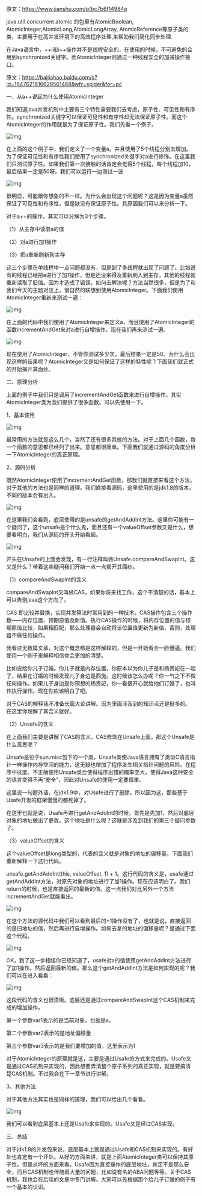 原文：https://www.jianshu.com/p/bc7b6f14984e

java.util.concurrent.atomic 的包里有AtomicBoolean, AtomicInteger,AtomicLong,AtomicLongArray,
AtomicReference等原子类的类，主要用于在高并发环境下的高效程序处理,来帮助我们简化同步处理.

在Java语言中，++i和i++操作并不是线程安全的，在使用的时候，不可避免的会用到synchronized关键字。而AtomicInteger则通过一种线程安全的加减操作接口。

原文：https://baijiahao.baidu.com/s?id=1647621616629561468&wfr=spider&for=pc

一、从a++说起为什么使用AtomicInteger

我们知道java并发机制中主要有三个特性需要我们去考虑，原子性、可见性和有序性。synchronized关键字可以保证可见性和有序性却无法保证原子性。而这个AtomicInteger的作用就是为了保证原子性。我们先看一个例子。

![img](https://ss2.baidu.com/6ONYsjip0QIZ8tyhnq/it/u=2262002840,4184061721&fm=173&app=25&f=JPEG?w=422&h=400&s=BA81E14CD2B6866E4244FD1B0000F0C3)

在上面的这个例子中，我们定义了一个变量a。并且使用了5个线程分别去增加。为了保证可见性和有序性我们使用了synchronized关键字对a进行修饰。在这里我们只测试原子性。如果我们第一次接触的话肯定会觉得5个线程，每个线程加10，最后结果一定是50呀。我们可以运行一边测试一波

![img](https://pics2.baidu.com/feed/b64543a98226cffce560e1104605d195f703ead1.jpeg?token=f983e43a096f9832417d01f74c012a06&s=1594ED32494E5E4D52F001DA000050B0)

很明显，可能跟你想象的不一样。为什么会出现这个问题呢？这是因为变量a虽然保证了可见性和有序性，但是缺没有保证原子性。其原因我们可以来分析一下。

对于a++的操作，其实可以分解为3个步骤。

（1）从主存中读取a的值

（2）对a进行加1操作

（3）把a重新刷新到主存

这三个步骤在单线程中一点问题都没有，但是到了多线程就出现了问题了。比如说有的线程已经把a进行了加1操作，但是还没来得及重新刷入到主存，其他的线程就重新读取了旧值。因为才造成了错误。如何去解决呢？方法当然很多，但是为了和我们今天的主题对应上，很自然的联想到使用AtomicInteger。下面我们使用AtomicInteger重新来测试一遍：

![img](https://pics0.baidu.com/feed/5fdf8db1cb1349545da1700a524b095dd1094a2f.jpeg?token=e9ece332f1b5fa751c5705147dfad8e1&s=3A81A14CD2BE966F4659FD0B0000A0C1)

在上面的代码中我们使用了AtomicInteger来定义a，而且使用了AtomicInteger的函数incrementAndGet来对a进行自增操作。现在我们再来测试一遍。

![img](https://pics3.baidu.com/feed/3812b31bb051f8193362b978f6b1d1e82e73e74c.jpeg?token=98c0fddfa5c56fd59900cfe6bb60014e&s=CC10ED12191FCDCE40D4F9DE000080B2)

现在使用了AtomicInteger，不管你测试多少次，最后结果一定是50。为什么会出现这样的结果呢？AtomicInteger又是如何保证了这样的特性呢？下面我们就正式的开始揭开其面纱。

二、原理分析

上面的例子中我们只是调用了incrementAndGet函数来进行自增操作。其实AtomicInteger类为我们提供了很多函数。可以先使用一下。

1、基本使用

![img](https://pics2.baidu.com/feed/42a98226cffc1e17d8afb4bd4d956d06738de930.jpeg?token=85e546fffc327ba37f79bc5ed324b6b2&s=B2D131CED2B6B57E54519C0B000030C1)

最常用的方法就是这么几个。当然了还有很多其他的方法。对于上面几个函数，每一个函数的意思都已经列了出来。意思都很简单。下面我们就通过源码的角度分析一下AtomicInteger的真正原理。

2、源码分析

既然AtomicInteger使用了incrementAndGet函数，那我们就直接来看这个方法，对于其他的方法也是同样的道理。我们直接看源码，这里使用的是jdk1.8的版本，不同的版本会有出入。

![img](https://ss0.baidu.com/6ONWsjip0QIZ8tyhnq/it/u=1200141411,3902210711&fm=173&app=49&f=JPEG?w=446&h=134&s=B8C1A14CDFE4BD7050418C0C0000B0C1)

在这里我们会看到，底层使用的是unsafe的getAndAddInt方法。这里你可能有一个疑问了，这个unsafe是个什么鬼，而且还有一个valueOffset参数又是什么，想要看明白，我们从源码的开头开始看起。

![img](https://pics6.baidu.com/feed/e61190ef76c6a7efefb70385cfff3454f2de668e.jpeg?token=ae405312dfd4fe0cae0efc2de47fd464&s=B29131CE17F0A86854F1940E0000B081)

开头在Unsafe的上面会发现，有一行注释叫做Unsafe.compareAndSwapInt。这又是什么？带着这些疑问我们开始一点一点揭开其面纱。

（1）compareAndSwapInt的含义

compareAndSwapInt又叫做CAS，如果你将来找工作，这个不清楚的话，基本上可以告别java这个方向了。

CAS 即比较并替换，实现并发算法时常用到的一种技术。CAS操作包含三个操作数——内存位置、预期原值及新值。执行CAS操作的时候，将内存位置的值与预期原值比较，如果相匹配，那么处理器会自动将该位置值更新为新值，否则，处理器不做任何操作。

我看过无数篇文章，对这个概念都是这样解释的，但是一开始看会一脸懵逼。我们使用一个例子来解释相信你会更加的清楚。

比如说给你儿子订婚。你儿子就是内存位置，你原本以为你儿子是和杨贵妃在一起了，结果在订婚的时候发现儿子身边是西施。这时候该怎么办呢？你一气之下不做任何操作。如果儿子身边是你预想的杨贵妃，你一看很开心就给他们订婚了，也叫作执行操作。现在你应该明白了吧。

对于CAS的解释我不准备长篇大论讲解。因为里面涉及到的知识点还是挺多的。在这里你理解了其含义就好。

（2）Unsafe的含义

在上面我们主要是讲解了CAS的含义，CAS修饰在Unsafe上面。那这个Unsafe是什么意思呢？

Unsafe是位于sun.misc包下的一个类，Unsafe类使Java语言拥有了类似C语言指针一样操作内存空间的能力，这无疑也增加了程序发生相关指针问题的风险。在程序中过度、不正确使用Unsafe类会使得程序出错的概率变大，使得Java这种安全的语言变得不再“安全”，因此对Unsafe的使用一定要慎重。

这里说一句题外话，在jdk1.9中，对Usafe进行了删除，所以因为这，那些基于Usafe开发的框架慢慢的都死掉了。

在这里也就是说，Usafe再进行getAndAddInt的时候，首先是先加1，然后对底层对象的地址做出了更改。这个地址是什么呢？这就是涉及到我们的第三个疑问参数了。

（3）valueOffset的含义

这个valueOffset是long类型的，代表的含义就是对象的地址的偏移量。下面我们重新解释一下这行代码。

unsafe.getAndAddInt(this, valueOffset, 1) + 1。这行代码的含义是，usafe通过getAndAddInt方法，对原先对象的地址进行了加1操作。现在应该明白了。我们return的时候，也是直接返回的最新的值。这一点我们对比另外一个方法incrementAndGet就能看出。

![img](https://pics2.baidu.com/feed/80cb39dbb6fd5266af9aa73ebf1d0c2ed4073675.jpeg?token=9cc8153747da873983d52fde2b9580b5&s=BAC1E14CCFE0BD70546D8C0C0000F0C3)

在这个方法的源代码中我们可以看到最后的+1操作没有了，也就是说，直接返回的是旧地址的值，然后再进行自增操作。如何去拿的地址的偏移量呢？是通过下面这个代码。

![img](https://ss1.baidu.com/6ONXsjip0QIZ8tyhnq/it/u=3857883826,556911697&fm=173&app=49&f=JPEG?w=467&h=117&s=B8D1A14CCD84BF725E4D641B010010C1)

OK，到了这一步相信你已经知道了，usafe对a的值使用getAndAddInt方法进行了加1操作。然后返回最新的值。那么这个getAndAddInt方法是如何实现的呢？我们可以在进入看看：

![img](https://pics2.baidu.com/feed/32fa828ba61ea8d3ebabbcb1930fab4b241f5880.jpeg?token=bcf4c486c0118b457fc3b00159da9417&s=B281B14CCDC48F7004DD9D0A0000F0C1)

这段代码的含义也很清晰。底层还是通过compareAndSwapInt这个CAS机制来完成的增加操作，

第一个参数var1表示的是当前对象，也就是a。

第二个参数var2表示的是地址偏移量

第三个参数var3表示的是我们要增加的值，这里表示为1

对于AtomicInteger的原理就是这，主要是通过Usafe的方式来完成的。Usafe又是通过CAS机制来实现的，因此想要弄清整个原子系列的真正实现，就是要搞清楚CAS机制。不过我会在下一章节进行讲解。

3、其他方法

对于其他方法其实也是同样的道理，我们可以给出几个看看。

![img](https://pics5.baidu.com/feed/b8389b504fc2d562702343e2b7140bea76c66ca5.jpeg?token=549935772915427e2a7dec1316b50dfd&s=3281F14C53B4A4690E45A40B000070C1)

我们可以看到底层基本上还是Usafe来实现的。Usafe又是经过CAS实现。

三、总结

对于jdk1.8的并发包来说，底层基本上就是通过Usafe和CAS机制来实现的。有好处也肯定有一个坏处。从好的方面来讲，就是上面AtomicInteger类可以保持其原子性。但是从坏的方面来看，Usafe因为直接操作的底层地址，肯定不是那么安全，而且CAS机制也伴随着大量的问题，比如说有名的ABA问题等等。关于CAS机制，我也会在后续的文章中专门讲解。大家可以先根据那个给儿子订婚的例子有一个基本的认识。

